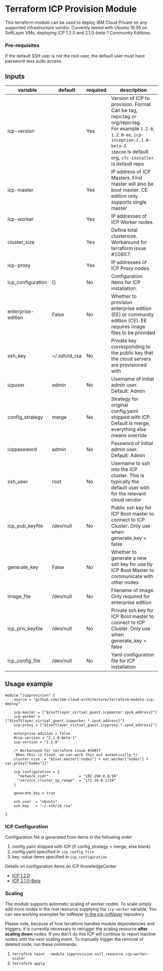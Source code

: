 # Terraform ICP Provision Module
This terraform module can be used to deploy IBM Cloud Private on any supported infrastructure vendor.
Currently tested with Ubuntu 16.06 on SoftLayer VMs, deploying ICP 1.2.0 and 2.1.0-beta-1 Community Editions.

### Pre-requisites

If the default SSH user is not the root user, the default user must have password-less sudo access.


## Inputs

| variable  |  default  | required |  description    |
|-----------|-----------|---------|--------|
|  icp-version   |      |  Yes  |   Version of ICP to provision. Format Can be tag, repo:tag or org/repo:tag. <br>For example `1.2.0`, `1.2.0-ee`, `icp-inception:2.1.0-beta-2`.<br>`ibmcom` is default org, `cfc-installer` is default repo  | 
|  icp-master   |      |  Yes  |   IP address of ICP Masters. First master will also be boot master. CE edition only supports single master                 | 
|  icp-worker   |      |  Yes  |   IP addresses of ICP Worker nodes.                | 
|  cluster_size   |      |  Yes  |   Define total clustersize. Workaround for terraform issue #10857.                | 
|  icp-proxy   |      |  Yes  |   IP addresses of ICP Proxy nodes.                | 
|  icp_configuration   |   {}   |  No  |   Configuration items for ICP installation.                | 
|  enterprise-edition   |   False   |  No  |   Whether to provision enterprise edition (EE) or community edition (CE). EE requires image files to be provided                | 
|  ssh_key   |   ~/.ssh/id_rsa   |  No  |   Private key corresponding to the public key that the cloud servers are provisioned with                | 
|  icpuser   |   admin   |  No  |   Username of initial admin user. Default: Admin                | 
|  config_strategy   |   merge   |  No  |   Strategy for original config.yaml shipped with ICP. Default is merge, everything else means override                | 
|  icppassword   |   admin   |  No  |   Password of initial admin user. Default: Admin                | 
|  ssh_user   |   root   |  No  |   Username to ssh into the ICP cluster. This is typically the default user with for the relevant cloud vendor                | 
|  icp_pub_keyfile   |   /dev/null   |  No  |   Public ssh key for ICP Boot master to connect to ICP Cluster. Only use when generate_key = false                | 
|  generate_key   |   False   |  No  |   Whether to generate a new ssh key for use by ICP Boot Master to communicate with other nodes                | 
|  image_file   |   /dev/null   |  No  |   Filename of image. Only required for enterprise edition                | 
|  icp_priv_keyfile   |   /dev/null   |  No  |   Private ssh key for ICP Boot master to connect to ICP Cluster. Only use when generate_key = false                | 
|  icp_config_file   |   /dev/null   |  No  |   Yaml configuration file for ICP installation                | 



## Usage example

```hcl
module "icpprovision" {
    source = "github.com/ibm-cloud-architecture/terraform-module-icp-deploy"
    
    icp-master = ["${softlayer_virtual_guest.icpmaster.ipv4_address}"]
    icp-worker = ["${softlayer_virtual_guest.icpworker.*.ipv4_address}"]
    icp-proxy = ["${softlayer_virtual_guest.icpproxy.*.ipv4_address}"]
    
    enterprise-edition = false
    #icp-version = "2.1.0-beta-1"
    icp-version = "1.2.0"

    /* Workaround for terraform issue #10857
     When this is fixed, we can work this out autmatically */
    cluster_size  = "${var.master["nodes"] + var.worker["nodes"] + var.proxy["nodes"]}"

    icp_configuration = {
      "network_cidr"              = "192.168.0.0/16"
      "service_cluster_ip_range"  = "172.16.0.1/24"
    }

    generate_key = true
    
    ssh_user  = "ubuntu"
    ssh_key   = "~/.ssh/id_rsa"
    
} 
```

### ICP Configuration 
Configuration file is generated from items in the following order

1. config.yaml shipped with ICP (if config_strategy = merge, else blank)
2. config.yaml specified in `icp_config_file`
3. key: value items specified in `icp_configuration`

Details on configuration items on ICP KnowledgeCenter
* [ICP 1.2.0](https://www.ibm.com/support/knowledgecenter/SSBS6K_1.2.0/installing/config_yaml.html)
* [ICP 2.1.0-Beta](https://www.ibm.com/support/knowledgecenter/SSBS6K_2.1.0/installing/config_yaml.html)


### Scaling
The module supports automatic scaling of worker nodes.
To scale simply add more nodes in the root resource supplying the `icp-worker` variable.
You can see working examples for softlayer [in the icp-softlayer](https://github.com/ibm-cloud-architecture/terraform-icp-softlayer) repository

Please note, because of how terraform handles module dependencies and triggers, it is currently necessary to retrigger the scaling resource **after scaling down** nodes.
If you don't do this ICP will continue to report inactive nodes until the next scaling event.
To manually trigger the removal of deleted node, run these commands:

1. `terraform taint --module icpprovision null_resource.icp-worker-scaler`
2. `terraform apply`



